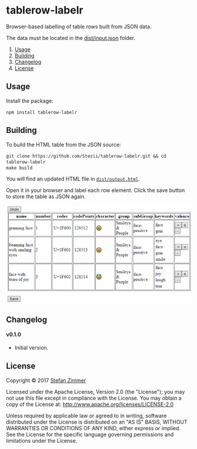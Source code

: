 tablerow-labelr
===========

Browser-based labelling of table rows built from JSON data.

The data must be located in the [dist/input.json](dist/input.json) folder.

  1. [Usage](#usage)
  2. [Building](#building)
  3. [Changelog](#changelog)
  4. [License](#license)


Usage
-----
Install the package:

    npm install tablerow-labelr


Building
--------
To build the HTML table from the JSON source:

    git clone https://github.com/Stezii/tablerow-labelr.git && cd tablerow-labelr
    make build

You will find an updated HTML file in [`dist/output.html`](dist/output.html).

Open it in your browser and label each row element. Click the save button to store the table as JSON again.

![demo](img/demo.gif?raw=true "demo")


Changelog
---------
#### v0.1.0
- Initial version.


License
-------
Copyright &copy; 2017 [Stefan Zimmer](https://github.com/Stezii)

Licensed under the Apache License, Version 2.0 (the "License"); you may not use this file except in compliance with the License. You may obtain a copy of the License at: http://www.apache.org/licenses/LICENSE-2.0

Unless required by applicable law or agreed to in writing, software distributed under the License is distributed on an "AS IS" BASIS, WITHOUT WARRANTIES OR CONDITIONS OF ANY KIND, either express or implied. See the License for the specific language governing permissions and limitations under the License.
